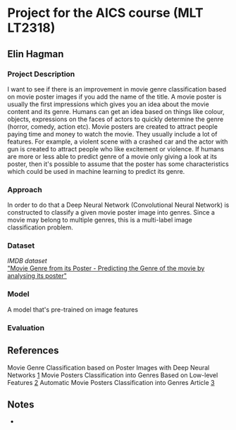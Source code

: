 # Project for the AICS course (MLT LT2318)

## Elin Hagman

### Project Description

I want to see if there is an improvement in  movie genre classification based  on movie poster images if you add the name of the title. A movie poster is usually the first impressions which gives you an idea about the movie content and its genre. Humans can get an idea based on things like colour, objects, expressions on the faces of actors to quickly determine the genre (horror, comedy, action etc).  Movie posters are created to attract people paying time and money to watch the movie. They  usually include a lot of features. For example, a violent scene with a crashed car and the actor with gun is created to attract people who like excitement or violence. If humans are more or less able to predict genre of a movie only giving a look at its poster, then it's possible to assume that the poster has some characteristics which could be used in machine learning to predict its genre.

### Approach

In order to do that a Deep Neural Network (Convolutional Neural Network) is constructed to classify a given movie poster image into genres. Since a movie may belong to multiple genres, this is a multi-label image classification problem.

### Dataset

*IMDB dataset*\
["Movie Genre from its Poster - Predicting the Genre of the movie by analysing its poster"](https://www.kaggle.com/neha1703/movie-genre-from-its-poster)

### Model

A model that's pre-trained on image features

### Evaluation

## References

Movie Genre Classification based on Poster Images with Deep Neural Networks [1](https://www.researchgate.net/publication/320575653_Movie_Genre_Classification_based_on_Poster_Images_with_Deep_Neural_Networks)
Movie Posters Classification into Genres Based on Low-level Features [2](https://www.researchgate.net/publication/271472129_Movie_posters_classification_into_genres_based_on_low-level_features)
Automatic Movie Posters Classification into Genres
Article [3](https://www.researchgate.net/publication/282196711_Automatic_Movie_Posters_Classification_into_Genres)

## Notes

  - 
